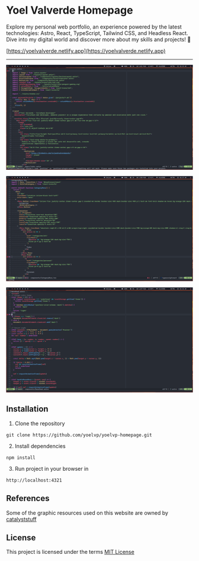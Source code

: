 # Yoel Valverde Homepage

Explore my personal web portfolio, an experience powered by the latest technologies: Astro, React, TypeScript, Tailwind CSS, and Headless React. Dive into my digital world and discover more about my skills and projects! 🚀

[https://yoelvalverde.netlify.app](https://yoelvalverde.netlify.app)

--------

![index thumbnail](./doc/home.png)

![categories thumbnail](./doc/categories.png)

![scripts thumbnail](./doc/scripts.png)


## Installation

1. Clone the repository
```
git clone https://github.com/yoelvp/yoelvp-homepage.git
```
2. Install dependencies
```
npm install
```
3. Run project in your browser in
```
http://localhost:4321
```


## References

Some of the graphic resources used on this website are owned by [catalyststuff](https://www.freepik.com/author/catalyststuff)


## License
This project is licensed under the terms [MIT License](./LICENSE)
